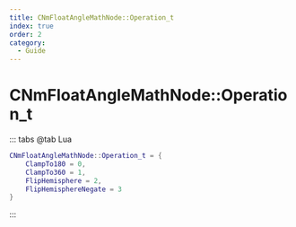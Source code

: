 ```yaml
---
title: CNmFloatAngleMathNode::Operation_t
index: true
order: 2
category:
  - Guide
---
```


# CNmFloatAngleMathNode::Operation_t
::: tabs
@tab Lua
```lua
CNmFloatAngleMathNode::Operation_t = {
    ClampTo180 = 0,
    ClampTo360 = 1,
    FlipHemisphere = 2,
    FlipHemisphereNegate = 3
}
```
:::